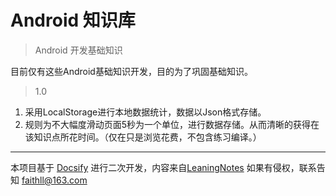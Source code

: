 # Android 知识库

> Android 开发基础知识

目前仅有这些Android基础知识开发，目的为了巩固基础知识。

> 1.0

1. 采用LocalStorage进行本地数据统计，数据以Json格式存储。
2. 规则为不大幅度滑动页面5秒为一个单位，进行数据存储。从而清晰的获得在该知识点所花时间。（仅在只是浏览花费，不包含练习编译。）

---
本项目基于 [Docsify](https://docsify.js.org/) 进行二次开发，内容来自[LeaningNotes](https://github.com/francistao/LearningNotes)
如果有侵权，联系告知 faithll@163.com
